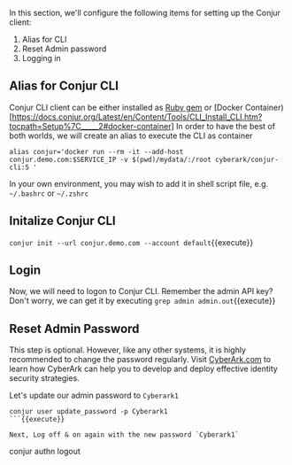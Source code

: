 

In this section, we'll configure the following items for setting up the Conjur client:

1. Alias for CLI
2. Reset Admin password
3. Logging in


## Alias for Conjur CLI

Conjur CLI client can be either installed as [Ruby gem](https://docs.conjur.org/Latest/en/Content/Tools/CLI_Install_CLI.htm?tocpath=Setup%7C_____2#ruby-gem) or [Docker Container)[https://docs.conjur.org/Latest/en/Content/Tools/CLI_Install_CLI.htm?tocpath=Setup%7C_____2#docker-container]
In order to have the best of both worlds, we will create an alias to execute the CLI as container

```
alias conjur='docker run --rm -it --add-host conjur.demo.com:$SERVICE_IP -v $(pwd)/mydata/:/root cyberark/conjur-cli:5 '
```

In your own environment, you may wish to add it in shell script file, e.g. `~/.bashrc` or `~/.zshrc`

## Initalize Conjur CLI


`conjur init --url conjur.demo.com --account default`{{execute}}


## Login 

Now, we will need to logon to Conjur CLI.
Remember the admin API key?  Don't worry, we can get it by executing `grep admin admin.out`{{execute}}



## Reset Admin Password

This step is optional.   However, like any other systems, it is highly recommended to change the password regularly.
Visit [CyberArk.com](https://cyberark.com) to learn how CyberArk can help you to develop and deploy effective identity security strategies.

Let's update our admin password to `Cyberark1`
```
conjur user update_password -p Cyberark1
```{{execute}}

Next, Log off & on again with the new password `Cyberark1`
```
conjur authn logout

```{{execute}}





